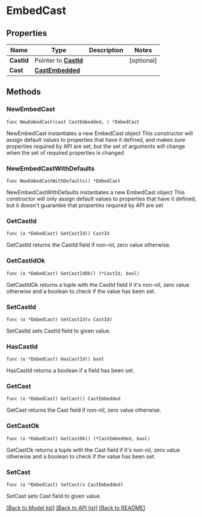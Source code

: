 # EmbedCast

## Properties

Name | Type | Description | Notes
------------ | ------------- | ------------- | -------------
**CastId** | Pointer to [**CastId**](CastId.md) |  | [optional] 
**Cast** | [**CastEmbedded**](CastEmbedded.md) |  | 

## Methods

### NewEmbedCast

`func NewEmbedCast(cast CastEmbedded, ) *EmbedCast`

NewEmbedCast instantiates a new EmbedCast object
This constructor will assign default values to properties that have it defined,
and makes sure properties required by API are set, but the set of arguments
will change when the set of required properties is changed

### NewEmbedCastWithDefaults

`func NewEmbedCastWithDefaults() *EmbedCast`

NewEmbedCastWithDefaults instantiates a new EmbedCast object
This constructor will only assign default values to properties that have it defined,
but it doesn't guarantee that properties required by API are set

### GetCastId

`func (o *EmbedCast) GetCastId() CastId`

GetCastId returns the CastId field if non-nil, zero value otherwise.

### GetCastIdOk

`func (o *EmbedCast) GetCastIdOk() (*CastId, bool)`

GetCastIdOk returns a tuple with the CastId field if it's non-nil, zero value otherwise
and a boolean to check if the value has been set.

### SetCastId

`func (o *EmbedCast) SetCastId(v CastId)`

SetCastId sets CastId field to given value.

### HasCastId

`func (o *EmbedCast) HasCastId() bool`

HasCastId returns a boolean if a field has been set.

### GetCast

`func (o *EmbedCast) GetCast() CastEmbedded`

GetCast returns the Cast field if non-nil, zero value otherwise.

### GetCastOk

`func (o *EmbedCast) GetCastOk() (*CastEmbedded, bool)`

GetCastOk returns a tuple with the Cast field if it's non-nil, zero value otherwise
and a boolean to check if the value has been set.

### SetCast

`func (o *EmbedCast) SetCast(v CastEmbedded)`

SetCast sets Cast field to given value.



[[Back to Model list]](../README.md#documentation-for-models) [[Back to API list]](../README.md#documentation-for-api-endpoints) [[Back to README]](../README.md)


